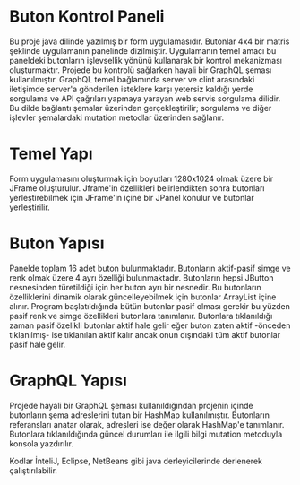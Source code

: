 # Buton Kontrol Paneli
  Bu proje java dilinde yazılmış bir form uygulamasıdır. Butonlar 4x4 bir matris şeklinde uygulamanın panelinde dizilmiştir. Uygulamanın temel amacı bu paneldeki butonların işlevsellik yönünü kullanarak bir kontrol mekanizması oluşturmaktır.
  Projede bu kontrolü sağlarken hayali bir GraphQL şeması kullanılmıştır. GraphQL temel bağlamında server ve clint arasındaki iletişimde server'a gönderilen isteklere karşı yetersiz kaldığı yerde sorgulama ve API çağrıları yapmaya yarayan web servis sorgulama dilidir.
  Bu dilde bağlantı şemalar üzerinden gerçekleştirilir; sorgulama ve diğer işlevler şemalardaki mutation metodlar üzerinden sağlanır.

# Temel Yapı
  Form uygulamasını oluşturmak için boyutları 1280x1024 olmak üzere bir JFrame oluşturulur. Jframe'in özellikleri belirlendikten sonra butonları yerleştirebilmek için JFrame'in içine bir JPanel konulur ve butonlar yerleştirilir. 

# Buton Yapısı
  Panelde toplam 16 adet buton bulunmaktadır. Butonların aktif-pasif simge ve renk olmak üzere 4 ayrı özelliği bulunmaktadır. Butonların hepsi JButton nesnesinden türetildiği için her buton ayrı bir nesnedir. Bu butonların özelliklerini dinamik olarak
  güncelleyebilmek için butonlar ArrayList içine alınır. Program başlatıldığında bütün butonlar pasif olması gerekir bu yüzden pasif renk ve simge özellikleri butonlara tanımlanır. Butonlara tıklanıldığı zaman pasif özelikli butonlar aktif hale gelir eğer buton zaten aktif
  -önceden tıklanılmış- ise tıklanılan aktif kalır ancak onun dışındaki tüm aktif butonlar pasif hale gelir.

# GraphQL Yapısı
  Projede hayali bir GraphQL şeması kullanıldığından projenin içinde butonların şema adreslerini tutan bir HashMap kullanılmıştır. Butonların referansları anatar olarak, adresleri ise değer olarak HashMap'e tanımlanır. Butonlara tıklanıldığında güncel durumları ile ilgili    bilgi mutation metoduyla konsola yazdırılır.

Kodlar İnteliJ, Eclipse, NetBeans gibi java derleyicilerinde derlenerek çalıştırılabilir.

